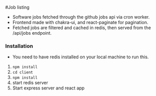 #Job listing

- Software jobs fetched through the github jobs api via cron worker.
- Frontend made with chakra-ui, and react-paginate for pagination.
- Fetched jobs are filtered and cached in redis, then served from the /api/jobs endpoint.

### Installation

- You need to have redis installed on your local machine to run this.

1. `npm install`
2. `cd client`
3. `npm install`
4. start redis server
5. Start express server and react app
